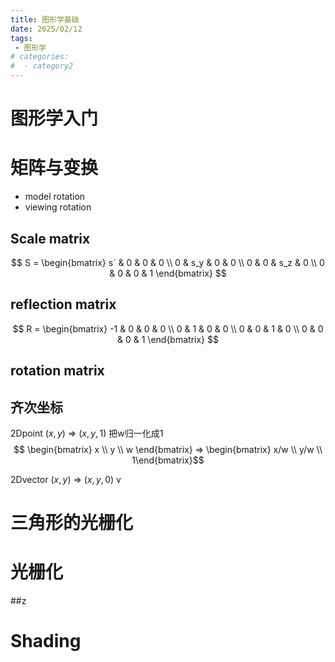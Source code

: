 ```yaml
---
title: 图形学基础
date: 2025/02/12
tags:
 - 图形学
# categories:
#  - category2
---
```

# 图形学入门

# 矩阵与变换

- model rotation
- viewing rotation

## Scale matrix

$$ S = \begin{bmatrix} s`  & 0 & 0 & 0 \\ 0 & s_y & 0 & 0 \\ 0 & 0 & s_z & 0 \\ 0 & 0 & 0 & 1 \end{bmatrix} $$
## reflection matrix

$$ R = \begin{bmatrix} -1 & 0 & 0 & 0 \\ 0 & 1 & 0 & 0 \\ 0 & 0 & 1 & 0 \\ 0 & 0 & 0 & 1 \end{bmatrix} $$

## rotation matrix

## 齐次坐标
2Dpoint $(x, y)$ => $(x, y, 1)$ 
把w归一化成1
$$ \begin{bmatrix} x \\ y \\ w \end{bmatrix}  => \begin{bmatrix} x/w \\ y/w \\ 1\end{bmatrix}$$

2Dvector $(x, y)$ => $(x, y, 0)$ v

# 三角形的光栅化

# 光栅化


##z

# Shading

